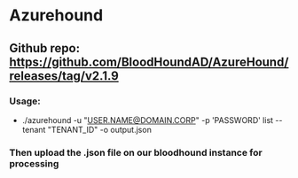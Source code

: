 # Azurehound

## Github repo: https://github.com/BloodHoundAD/AzureHound/releases/tag/v2.1.9

### Usage:

 - ./azurehound -u "USER.NAME@DOMAIN.CORP" -p 'PASSWORD' list --tenant "TENANT_ID" -o output.json

### Then upload the .json file on our bloodhound instance for processing

